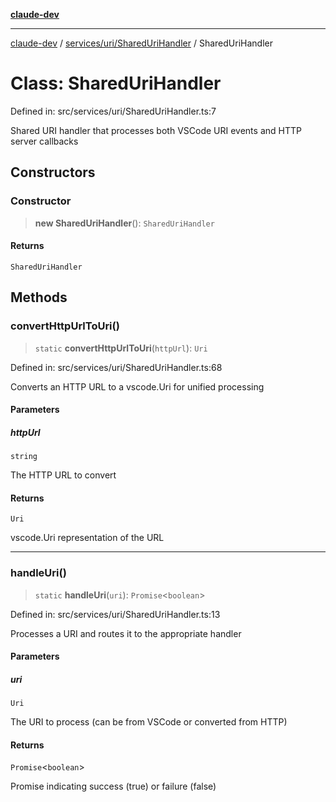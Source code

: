[**claude-dev**](../../../../README.md)

***

[claude-dev](../../../../README.md) / [services/uri/SharedUriHandler](../README.md) / SharedUriHandler

# Class: SharedUriHandler

Defined in: src/services/uri/SharedUriHandler.ts:7

Shared URI handler that processes both VSCode URI events and HTTP server callbacks

## Constructors

### Constructor

> **new SharedUriHandler**(): `SharedUriHandler`

#### Returns

`SharedUriHandler`

## Methods

### convertHttpUrlToUri()

> `static` **convertHttpUrlToUri**(`httpUrl`): `Uri`

Defined in: src/services/uri/SharedUriHandler.ts:68

Converts an HTTP URL to a vscode.Uri for unified processing

#### Parameters

##### httpUrl

`string`

The HTTP URL to convert

#### Returns

`Uri`

vscode.Uri representation of the URL

***

### handleUri()

> `static` **handleUri**(`uri`): `Promise`\<`boolean`\>

Defined in: src/services/uri/SharedUriHandler.ts:13

Processes a URI and routes it to the appropriate handler

#### Parameters

##### uri

`Uri`

The URI to process (can be from VSCode or converted from HTTP)

#### Returns

`Promise`\<`boolean`\>

Promise<boolean> indicating success (true) or failure (false)

